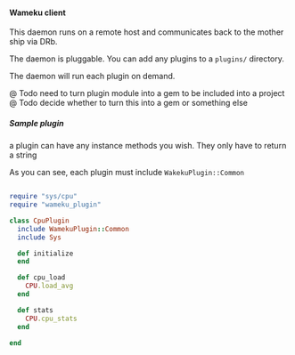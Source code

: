 #### Wameku client

This daemon runs on a remote host and communicates back to the mother ship via DRb.

The daemon is pluggable.  You can add any plugins to a `plugins/` directory.

The daemon will run each plugin on demand.


@ Todo need to turn plugin module into a gem to be included into a project
@ Todo decide whether to turn this into a gem or something else


##### Sample plugin  

a plugin can have any instance methods you wish.  They only have to return a string

As you can see, each plugin must include `WakekuPlugin::Common`

```ruby

require "sys/cpu"
require "wameku_plugin"

class CpuPlugin
  include WamekuPlugin::Common
  include Sys

  def initialize
  end

  def cpu_load
    CPU.load_avg
  end

  def stats
    CPU.cpu_stats
  end

end
```



